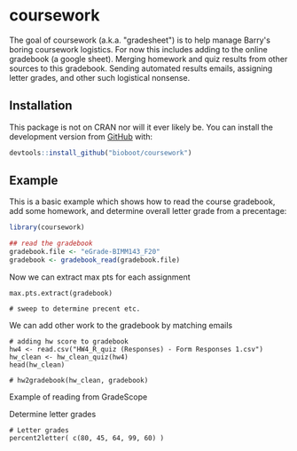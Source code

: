 
# coursework

<!-- badges: start -->
<!-- badges: end -->

The goal of coursework (a.k.a. "gradesheet") is to help manage Barry's boring coursework logistics. For now this includes adding to the online gradebook (a google sheet). Merging homework and quiz results from other sources to this gradebook. Sending automated results emails, assigning letter grades, and other such logistical nonsense.

## Installation

This package is not on CRAN nor will it ever likely be. You can install the development version from [GitHub](https://CRAN.R-project.org) with:

``` r
devtools::install_github("bioboot/coursework")
```

## Example

This is a basic example which shows how to read the course gradebook, add some homework, and determine overall letter grade from a precentage:

``` r
library(coursework)

## read the gradebook 
gradebook.file <- "eGrade-BIMM143_F20"
gradebook <- gradebook_read(gradebook.file)
```

Now we can extract max pts for each assignment
```{r}
max.pts.extract(gradebook)

# sweep to determine precent etc.
```

We can add other work to the gradebook by matching emails
```{r}
# adding hw score to gradebook
hw4 <- read.csv("HW4_R_quiz (Responses) - Form Responses 1.csv")
hw_clean <- hw_clean_quiz(hw4)
head(hw_clean)

# hw2gradebook(hw_clean, gradebook)
```

Example of reading from GradeScope

Determine letter grades
```{r}
# Letter grades
percent2letter( c(80, 45, 64, 99, 60) )
```


